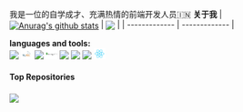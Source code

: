我是一位的自学成才、充满热情的前端开发人员🇮🇳
**关于我**
| <a href="#"><img align="center" src="https://github-readme-stats.vercel.app/api?username=LaoTianXin&show_icons=true&theme=buefy&hide_border=true" alt="Anurag's github stats" /></a> | <a href="#"><img align="center" src="https://github-readme-stats.vercel.app/api/top-langs/?username=LaoTianXin&layout=compact&theme=buefy&hide_border=true" /></a> |
| ------------- | ------------- |

**languages and tools:**  
<code><img height="20" src="https://raw.githubusercontent.com/rfyiamcool/golang_logo/3478773144ed1d8fe4081f205933752631529e9f/svg/golang_3.svg"></code>
<code><img height="20" src="https://raw.githubusercontent.com/github/explore/80688e429a7d4ef2fca1e82350fe8e3517d3494d/topics/mysql/mysql.png?size=40"></code>
<code><img height="20" src="https://github.com/dtm-labs.png?size=40"></code>
<code><img height="20" src="https://raw.githubusercontent.com/github/explore/80688e429a7d4ef2fca1e82350fe8e3517d3494d/topics/mongodb/mongodb.png?size=48"></code>
<code><img height="20" src="https://github.com/redis.png?size=40"></code>
<code><img height="20" src="https://github.com/rabbitmq.png?size=40"></code>
<code><img height="20" src="https://github.com/apache.png?size=40"></code>
<code><img height="20" src="https://raw.githubusercontent.com/github/explore/80688e429a7d4ef2fca1e82350fe8e3517d3494d/topics/react/react.png?size=48"></code>

#### Top Repositories
<a href="https://github.com/LaoTianXin/vue_template">
  <img align="center" src="https://github-readme-stats.vercel.app/api/pin/?username=LaoTianXin&repo=vue_template&theme=buefy" />
</a>
<br />
<br />
